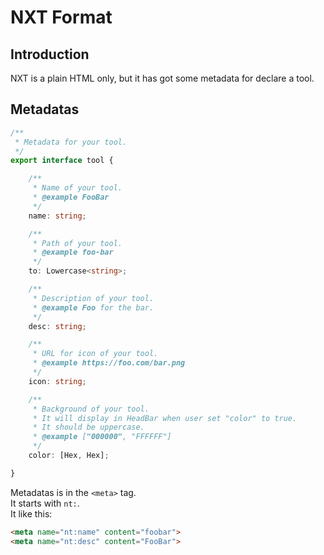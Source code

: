# NXT Format

## Introduction

NXT is a plain HTML only, but it has got some metadata for declare a tool.

## Metadatas

```ts
/**
 * Metadata for your tool.
 */
export interface tool {

    /** 
     * Name of your tool.
     * @example FooBar
     */
    name: string;

    /**
     * Path of your tool.
     * @example foo-bar
     */
    to: Lowercase<string>;

    /**
     * Description of your tool.
     * @example Foo for the bar.
     */
    desc: string;

    /**
     * URL for icon of your tool.
     * @example https://foo.com/bar.png
     */
    icon: string;

    /**
     * Background of your tool.  
     * It will display in HeadBar when user set "color" to true.  
     * It should be uppercase.
     * @example ["000000", "FFFFFF"]
     */
    color: [Hex, Hex];

}
```

Metadatas is in the `<meta>` tag.  
It starts with `nt:`.  
It like this:  

```html
<meta name="nt:name" content="foobar">
<meta name="nt:desc" content="FooBar">
```
